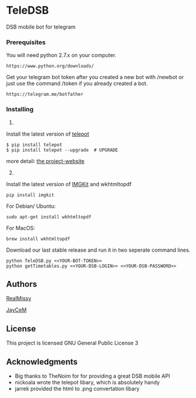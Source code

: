 # TeleDSB

DSB mobile bot for telegram

### Prerequisites

You will need python 2.7.x on your computer.

```
https://www.python.org/downloads/
```


Get your telegram bot token after you created a new bot with /newbot or just use the command /token if you already created a bot.

```
https://telegram.me/botfather
```

### Installing

1)
Install the latest version of <a href="https://github.com/nickoala/telepot">telepot</a>
```
$ pip install telepot
$ pip install telepot --upgrade  # UPGRADE
```
more detail: <a href="https://github.com/nickoala/telepot">the project-website</a>

2)
Install the latest version of <a href="https://github.com/jarrekk/imgkit">IMGKit</a> and wkhtmltopdf
```
pip install imgkit
```
For Debian/ Ubuntu:
```
sudo apt-get install wkhtmltopdf
```
For MacOS:
```
brew install wkhtmltopdf
```

Download our last stable release and run it in two seperate command lines.

```
python TeleDSB.py <<YOUR-BOT-TOKEN>>
python getTimetables.py <<YOUR-DSB-LOGIN>> <<YOUR-DSB-PASSWORD>>
```

## Authors

<a href="https://github.com/RealMissy">RealMissy</a>

<a href="https://github.com/JayCeM">JayCeM</a>

## License

This project is licensed GNU General Public License 3

## Acknowledgments

* Big thanks to TheNoim for for providing a great DSB mobile API
* nickoala wrote the telepot libary, which is absolutely handy
* jarrek provided the html to .png convertation libary
